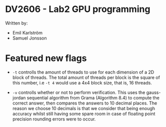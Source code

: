 # DV2606 - Lab2 GPU programming

Written by:
* Emil Karlström
* Samuel Jonsson 

# Featured new flags

* `-t` controlls the amount of threads to use for each dimension of a 2D block of threads. The total amount of threads per block is the square of this number, i.e `-t 4` would use a 4x4 block size, that is, 16 threads. 

* `-v` controlls whether or not to perform verification. This uses the gauss-jordan sequential algorithm from Grama (Algorithm 8.4) to compute the correct answer, then compares the answers to 10 decimal places. The reason we choose 10 decimals is that we consider that being enough accuracy whilst still having some spare room in case of floating point precision rounding errors were to occur. 